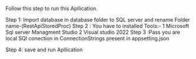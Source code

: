 Follow this step to run this Apllication.

Step 1: Import database in database folder to SQL server and rename Folder name-(RestApiStoredProc)
Step 2 : You have to installed Tools:- 1 Microsoft Sql server Managment Studio  2 Visual studio 2022
Step 3 :Pass you are local SQl conection in  ConnectionStrings present in appsetting.json

Step 4: save and run Apllication 

